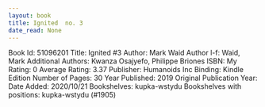```yaml
---
layout: book
title: Ignited  no. 3
date_read: None
---
```


Book Id: 51096201
Title: Ignited #3
Author: Mark Waid
Author l-f: Waid, Mark
Additional Authors: Kwanza Osajyefo, Philippe Briones
ISBN: 
My Rating: 0
Average Rating: 3.37
Publisher: Humanoids Inc
Binding: Kindle Edition
Number of Pages: 30
Year Published: 2019
Original Publication Year: 
Date Added: 2020/10/21
Bookshelves: kupka-wstydu
Bookshelves with positions: kupka-wstydu (#1905)

